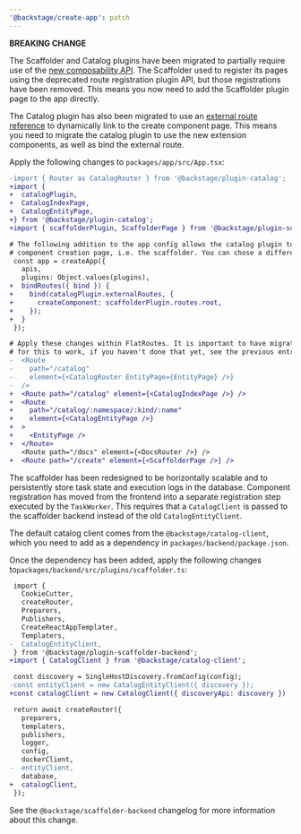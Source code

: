 ```yaml
---
'@backstage/create-app': patch
---
```


**BREAKING CHANGE**

The Scaffolder and Catalog plugins have been migrated to partially require use of the [new composability API](https://backstage.io/docs/plugins/composability). The Scaffolder used to register its pages using the deprecated route registration plugin API, but those registrations have been removed. This means you now need to add the Scaffolder plugin page to the app directly.

The Catalog plugin has also been migrated to use an [external route reference](https://backstage.io/docs/plugins/composability#binding-external-routes-in-the-app) to dynamically link to the create component page. This means you need to migrate the catalog plugin to use the new extension components, as well as bind the external route.

Apply the following changes to `packages/app/src/App.tsx`:

```diff
-import { Router as CatalogRouter } from '@backstage/plugin-catalog';
+import {
+  catalogPlugin,
+  CatalogIndexPage,
+  CatalogEntityPage,
+} from '@backstage/plugin-catalog';
+import { scaffolderPlugin, ScaffolderPage } from '@backstage/plugin-scaffolder';

# The following addition to the app config allows the catalog plugin to link to the
# component creation page, i.e. the scaffolder. You can chose a different target if you want to.
 const app = createApp({
   apis,
   plugins: Object.values(plugins),
+  bindRoutes({ bind }) {
+    bind(catalogPlugin.externalRoutes, {
+      createComponent: scaffolderPlugin.routes.root,
+    });
+  }
 });

# Apply these changes within FlatRoutes. It is important to have migrated to using FlatRoutes
# for this to work, if you haven't done that yet, see the previous entries in this changelog.
-  <Route
-    path="/catalog"
-    element={<CatalogRouter EntityPage={EntityPage} />}
-  />
+  <Route path="/catalog" element={<CatalogIndexPage />} />
+  <Route
+    path="/catalog/:namespace/:kind/:name"
+    element={<CatalogEntityPage />}
+  >
+    <EntityPage />
+  </Route>
   <Route path="/docs" element={<DocsRouter />} />
+  <Route path="/create" element={<ScaffolderPage />} />
```

The scaffolder has been redesigned to be horizontally scalable and to persistently store task state and execution logs in the database. Component registration has moved from the frontend into a separate registration step executed by the `TaskWorker`. This requires that a `CatalogClient` is passed to the scaffolder backend instead of the old `CatalogEntityClient`.

The default catalog client comes from the `@backstage/catalog-client`, which you need to add as a dependency in `packages/backend/package.json`.

Once the dependency has been added, apply the following changes to`packages/backend/src/plugins/scaffolder.ts`:

```diff
 import {
   CookieCutter,
   createRouter,
   Preparers,
   Publishers,
   CreateReactAppTemplater,
   Templaters,
-  CatalogEntityClient,
 } from '@backstage/plugin-scaffolder-backend';
+import { CatalogClient } from '@backstage/catalog-client';

 const discovery = SingleHostDiscovery.fromConfig(config);
-const entityClient = new CatalogEntityClient({ discovery });
+const catalogClient = new CatalogClient({ discoveryApi: discovery })

 return await createRouter({
   preparers,
   templaters,
   publishers,
   logger,
   config,
   dockerClient,
-  entityClient,
   database,
+  catalogClient,
 });
```

See the `@backstage/scaffolder-backend` changelog for more information about this change.
